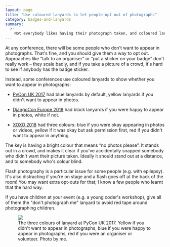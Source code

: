 ```yaml
---
layout: page
title: "Use coloured lanyards to let people opt out of photographs"
category: badges-and-lanyards
summary:
  >-
    Not everybody likes having their photograph taken, and coloured lanyards make it easy for people to opt out.
---
```


At any conference, there will be some people who don't want to appear in photographs.
That's fine, and you should give them a way to opt out.
Approaches like “talk to an organiser” or “put a sticker on your badge” don't really work – they scale badly, and if you take a picture of a crowd, it's hard to see if anybody has the badge sticker.

Instead, some conferences use coloured lanyards to show whether you want to appear in photographs:

*   [PyCon UK 2017](https://2017.pyconuk.org/) had blue lanyards by default, yellow lanyards if you didn't want to appear in photos.

*   [DjangoCon Europe 2018](https://twitter.com/attacus_au/status/999251828536692737) had black lanyards if you were happy to appear in photos, white if not.

*   [XOXO 2018](https://2018.xoxofest.com/inclusion) had three colours: blue if you were okay appearing in photos or videos, yellow if it was okay but ask permission first, red if you didn't want to appear in anything.

The key is having a bright colour that means “no photos please”.
It stands out in a crowd, and makes it clear if you've accidentally snapped somebody who didn't want their picture taken.
Ideally it should stand out at a distance, and to somebody who's colour blind.

Flash photography is a particular issue for some people (e.g. with epilepsy).
It's also distracting if you're on stage and a flash goes off at the back of the room!
You may want extra opt-outs for that; I know a few people who learnt that the hard way.

If you have children at your event (e.g. a young coder's workshop), give all of them the "don't photograph me" lanyard to avoid red tape around photographing children.

<figure>
  <img src="/images/pyconuk-lanyards.jpg">
  <figcaption>
    The three colours of lanyard at PyCon UK 2017. Yellow if you didn't want to appear in photographs, blue if you were happy to appear in photographs, red if you were an organiser or volunteer. Photo by me.
  </figcaption>
</figure>
